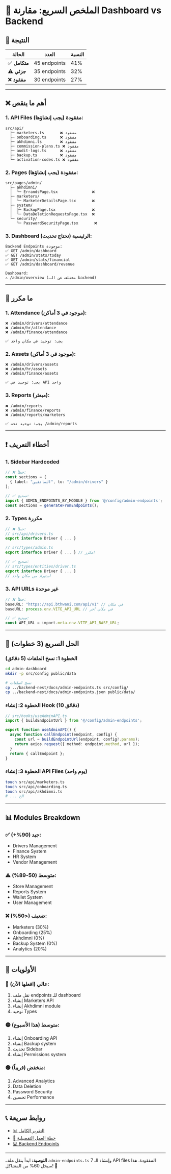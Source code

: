 # 📝 الملخص السريع: مقارنة Dashboard vs Backend

## 🎯 النتيجة

| الحالة | العدد | النسبة |
|--------|------|--------|
| ✅ **متكامل** | 45 endpoints | 41% |
| ⚠️ **جزئي** | 35 endpoints | 32% |
| ❌ **مفقود** | 30 endpoints | 27% |

---

## ❌ أهم ما ينقص

### 1. **API Files مفقودة** (يجب إنشاؤها):
```
src/api/
  ├─ marketers.ts       ❌ مفقود
  ├─ onboarding.ts      ❌ مفقود
  ├─ akhdimni.ts        ❌ مفقود
  ├─ commission-plans.ts ❌ مفقود
  ├─ audit-logs.ts      ❌ مفقود
  ├─ backup.ts          ❌ مفقود
  └─ activation-codes.ts ❌ مفقود
```

### 2. **Pages مفقودة** (يجب إنشاؤها):
```
src/pages/admin/
  ├─ akhdimni/
  │  └─ ErrandsPage.tsx               ❌
  ├─ marketers/
  │  └─ MarketerDetailsPage.tsx       ❌
  ├─ system/
  │  ├─ BackupPage.tsx                ❌
  │  └─ DataDeletionRequestsPage.tsx  ❌
  └─ security/
     └─ PasswordSecurityPage.tsx       ❌
```

### 3. **Dashboard الرئيسية** (تحتاج تحديث):
```
Backend Endpoints موجودة:
✅ GET /admin/dashboard
✅ GET /admin/stats/today
✅ GET /admin/stats/financial
✅ GET /admin/dashboard/revenue

Dashboard:
⚠️ /admin/overview (مختلف عن الـ backend)
```

---

## 🔄 ما مكرر

### 1. **Attendance** (موجود في 3 أماكن):
```
❌ /admin/drivers/attendance
❌ /admin/hr/attendance
❌ /admin/finance/attendance

✅ يجب: توحيد في مكان واحد
```

### 2. **Assets** (موجود في 3 أماكن):
```
❌ /admin/drivers/assets
❌ /admin/hr/assets
❌ /admin/finance/assets

✅ يجب: توحيد في API واحد
```

### 3. **Reports** (مبعثر):
```
❌ /admin/reports
❌ /admin/finance/reports
❌ /admin/reports/marketers

✅ يجب: توحيد تحت /admin/reports
```

---

## ❗ أخطاء التعريف

### 1. **Sidebar Hardcoded**
```typescript
// ❌ خطأ:
const sections = [
  { label: "السائقين", to: "/admin/drivers" }
];

// ✅ صحيح:
import { ADMIN_ENDPOINTS_BY_MODULE } from '@/config/admin-endpoints';
const sections = generateFromEndpoints();
```

### 2. **Types مكررة**
```typescript
// ❌ خطأ:
// src/api/drivers.ts
export interface Driver { ... }

// src/types/admin.ts
export interface Driver { ... } // مكرر!

// ✅ صحيح:
// src/types/entities/driver.ts
export interface Driver { ... }
// استيراد من مكان واحد
```

### 3. **API URLs غير موحدة**
```typescript
// ❌ خطأ:
baseURL: "https://api.bthwani.com/api/v1" // في مكان
baseURL: process.env.VITE_API_URL // في مكان آخر

// ✅ صحيح:
const API_URL = import.meta.env.VITE_API_BASE_URL;
```

---

## 🚀 الحل السريع (3 خطوات)

### الخطوة 1: نسخ الملفات (5 دقائق)
```bash
cd admin-dashboard
mkdir -p src/config public/data

# نسخ الملفات
cp ../backend-nest/docs/admin-endpoints.ts src/config/
cp ../backend-nest/docs/admin-endpoints.json public/data/
```

### الخطوة 2: إنشاء Hook (10 دقائق)
```typescript
// src/hooks/useAdminAPI.ts
import { buildEndpointUrl } from '@/config/admin-endpoints';

export function useAdminAPI() {
  async function callEndpoint(endpoint, config) {
    const url = buildEndpointUrl(endpoint, config?.params);
    return axios.request({ method: endpoint.method, url });
  }
  return { callEndpoint };
}
```

### الخطوة 3: إنشاء API Files (يوم واحد)
```bash
touch src/api/marketers.ts
touch src/api/onboarding.ts
touch src/api/akhdimni.ts
# ... الخ
```

---

## 📊 Modules Breakdown

### ✅ **جيد** (90%+):
- Drivers Management
- Finance System
- HR System
- Vendor Management

### ⚠️ **متوسط** (50-89%):
- Store Management
- Reports System
- Wallet System
- User Management

### ❌ **ضعيف** (<50%):
- Marketers (30%)
- Onboarding (25%)
- Akhdimni (0%)
- Backup System (0%)
- Analytics (20%)

---

## 🎯 الأولويات

### 🔴 عالي (افعلها الآن):
1. نقل ملف endpoints للـ dashboard
2. إنشاء Marketers API
3. إنشاء Akhdimni module
4. توحيد Types

### 🟡 متوسط (هذا الأسبوع):
1. إنشاء Onboarding API
2. إنشاء Backup system
3. تحديث Sidebar
4. إنشاء Permissions system

### 🟢 منخفض (قريباً):
1. Advanced Analytics
2. Data Deletion
3. Password Security
4. تحسين Performance

---

## 📞 روابط سريعة

- [📊 التقرير الكامل](./ENDPOINTS_COMPARISON_REPORT.md)
- [🚀 خطة العمل التفصيلية](./INTEGRATION_ACTION_PLAN.md)
- [💻 Backend Endpoints](../../backend-nest/docs/admin-endpoints.md)

---

**التوصية:** ابدأ بنقل ملف `admin-endpoints.ts` وإنشاء الـ 7 API files المفقودة. هذا سيحل 60% من المشاكل! 🎯

